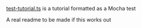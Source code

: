 [test-tutorial.ts](test-tutorial.ts) is a tutorial formatted as a Mocha test

A real readme to be made if this works out
